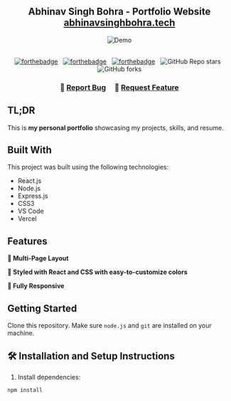 <h2 align="center">
  Abhinav Singh Bohra - Portfolio Website<br/>
  <a href="https://abhinavsinghbohra.vercel.app/" target="_blank">abhinavsinghbohra.tech</a>
</h2>
<div align="center">
  <img alt="Demo" src="./public/readme-img.png" />
</div>

<br/>

<center>

[![forthebadge](https://forthebadge.com/images/badges/built-with-love.svg)](https://forthebadge.com) &nbsp;
[![forthebadge](https://forthebadge.com/images/badges/made-with-javascript.svg)](https://forthebadge.com) &nbsp;
[![forthebadge](https://forthebadge.com/images/badges/open-source.svg)](https://forthebadge.com) &nbsp;
![GitHub Repo stars](https://img.shields.io/github/stars/Abhiinnvv/portfolio?color=red&logo=github&style=for-the-badge) &nbsp;
![GitHub forks](https://img.shields.io/github/forks/Abhiinnvv/portfolio?color=red&logo=github&style=for-the-badge)

</center>

<h3 align="center">
    🔹
    <a href="https://github.com/Abhiinnvv/portfolio/issues">Report Bug</a> &nbsp; &nbsp;
    🔹
    <a href="https://github.com/Abhiinnvv/portfolio/issues">Request Feature</a>
</h3>

## TL;DR

This is **my personal portfolio** showcasing my projects, skills, and resume.  

## Built With

This project was built using the following technologies:

- React.js
- Node.js
- Express.js
- CSS3
- VS Code
- Vercel

## Features

**📖 Multi-Page Layout**  

**🎨 Styled with React and CSS with easy-to-customize colors**  

**📱 Fully Responsive**

## Getting Started

Clone this repository. Make sure `node.js` and `git` are installed on your machine.

## 🛠 Installation and Setup Instructions

1. Install dependencies:  
```bash
npm install
